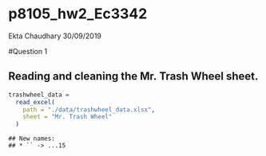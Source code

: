 p8105\_hw2\_Ec3342
================
Ekta Chaudhary
30/09/2019

\#Question 1

## Reading and cleaning the Mr. Trash Wheel sheet.

``` r
trashwheel_data = 
  read_excel(
    path = "./data/trashwheel_data.xlsx", 
    sheet = "Mr. Trash Wheel"
  )
```

    ## New names:
    ## * `` -> ...15
